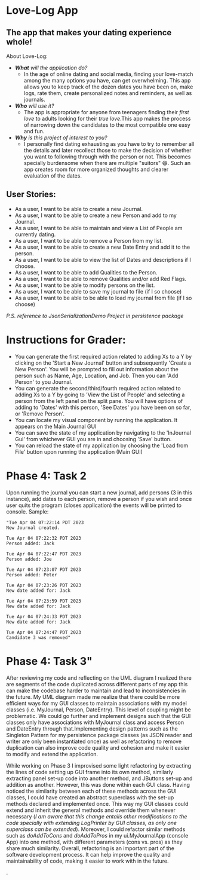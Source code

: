 # Love-Log App

## The app that makes your dating experience whole!

About Love-Log:
- ***What** will the application do?*
  - In the age of online dating and social media, finding your love-match among the many options you have, can get overwhelming. This app allows you to keep track of the dozen dates you have been on, make logs, rate them, create personalized notes and reminders, as well as journals.
- ***Who** will use it?*
  - The app is appropriate for anyone from teenagers finding their *first love* to adults looking for their *true love*.This app makes the process of narrowing down the candidates to the most compatible one easy and fun. 
- ***Why** is this project of interest to you?*
  - I personally find dating exhausting as you have to try to remember all the details and later recollect those to make the decision of whether you want to following through with the person or not. This becomes specially burdensome when there are multiple "suitors" 😄. Such an app creates room for more organized thoughts and clearer evaluation of the dates.

## User Stories:
* As a user, I want to be able to create a new Journal.
* As a user, I want to be able to create a new Person and add to my Journal.
* As a user, I want to be able to maintain and view a List of People am currently dating.
* As a user, I want to be able to remove a Person from my list.
* As a user, I want to be able to create a new Date Entry and add it to the person.
* As a user, I want to be able to view the list of Dates and descriptions if I choose.
* As a user, I want to be able to add Qualities to the Person.
* As a user, I want to be able to remove Qualities and/or add Red Flags.
* As a user, I want to be able to modify persons on the list.
* As a user, I want to be able to save my journal to file (if I so choose)
* As a user, I want to be able to be able to load my journal from file (if I so choose)




*P.S. reference to JsonSerializationDemo Project in persistence package*

# Instructions for Grader:
- You can generate the first required action related to adding Xs to a Y by clicking on the 'Start a New Journal' button
and subsequently 'Create a New Person'. You will be prompted to fill out information about the person
such as Name, Age, Location, and Job. Then you can 'Add Person' to you Journal.
- You can generate the second/third/fourth required action related to adding Xs to a Y by going to 'View the List of People' and 
selecting a person from the left panel on the split pane. You will have options of adding to 'Dates'
with this person, 'See Dates' you have been on so far, or 'Remove Person'. 
- You can locate my visual component by running the application. It appears on the Main Journal GUI
- You can save the state of my application by navigating to the 'InJournal Gui' from whichever GUI you are in and choosing 
'Save' button.
- You can reload the state of my application by choosing the 'Load from File' button upon running the application (Main GUI)

# Phase 4: Task 2
Upon running the journal you can start a new journal, add persons (3 in this instance), add dates to each person, remove
a person if you wish and once user quits the program (closes application) the events will be printed to console. Sample:

    "Tue Apr 04 07:22:14 PDT 2023
    New Journal created.

    Tue Apr 04 07:22:32 PDT 2023
    Person added: Jack

    Tue Apr 04 07:22:47 PDT 2023
    Person added: Joe

    Tue Apr 04 07:23:07 PDT 2023
    Person added: Peter

    Tue Apr 04 07:23:26 PDT 2023
    New date added for: Jack

    Tue Apr 04 07:23:59 PDT 2023
    New date added for: Jack

    Tue Apr 04 07:24:33 PDT 2023
    New date added for: Jack

    Tue Apr 04 07:24:47 PDT 2023
    Candidate 3 was removed"

# Phase 4: Task 3"
After reviewing my code and reflecting on the UML diagram I realized there are segments of the code duplicated across 
different parts of my app this can make the codebase harder to maintain and lead to inconsistencies in the future. 
My UML diagram made me realize that there could be more efficient ways for my GUI classes to maintain associations with 
my model classes (i.e. MyJournal, Person, DateEntry). This level of coupling might be problematic. We could go further 
and implement designs such that the GUI classes only have associations with MyJournal class and access Person and DateEntry
through that.Implementing design patterns such as the Singleton Pattern for my persistence package classes (as JSON reader and writer are only 
been instantiated once) as well as refactoring to remove duplication can also improve code quality and cohesion and make it easier to modify 
and extend the application.


While working on Phase 3 I improvised some light refactoring by extracting the lines of code setting up GUI frame into 
its own method, similarly extracting panel set-up code into another method, and JButtons set-up and addition as another. 
However, this was done within each GUI class. Having noticed the similarity between each of these methods across the GUI 
classes, I could have created an abstract superclass with the set-up methods declared and implemented once. This way my GUI
classes could extend and inherit the general methods and override them whenever necessary (*I am aware that this change entails other 
modifications to the code specially with extending LogPrinter by GUI classes, as only one superclass can be extended*). 
Moreover, I could refactor similar methods such as *doAddToCons* and *doAddToPros* in my ui.MyJournalApp (console App) 
into one method, with different parameters (cons vs. pros) as they share much similarity. Overall, refactoring is an 
important part of the software development process. It can help improve the quality and maintainability of code, making 
it easier to work with in the future.

.